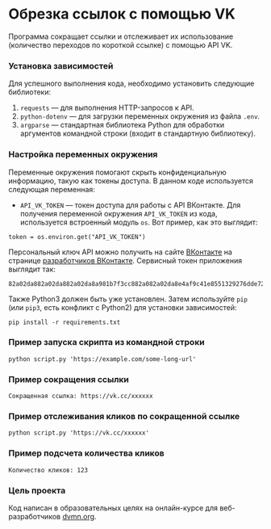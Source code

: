 # Обрезка ссылок с помощью VK
Программа сокращает ссылки и отслеживает их использование (количество переходов по короткой ссылке) с помощью API VK.

### Установка зависимостей
Для успешного выполнения кода, необходимо установить следующие библиотеки:
1. `requests` — для выполнения HTTP-запросов к API.
2. `python-dotenv` — для загрузки переменных окружения из файла `.env`.
3. `argparse` — стандартная библиотека Python для обработки аргументов командной строки (входит в стандартную библиотеку).

### Настройка переменных окружения
Переменные окружения помогают скрыть конфиденциальную информацию, такую как токены доступа. В данном коде используется следующая переменная:
- `API_VK_TOKEN` — токен доступа для работы с API ВКонтакте.
Для получения переменной окружения `API_VK_TOKEN` из кода, используется встроенный модуль `os`. Вот пример, как это выглядит:
```
token = os.environ.get("API_VK_TOKEN")
```
Персональный ключ API можно получить на сайте [ВКонтакте](https://vk.com/) на странице [разработчиков ВКонтакте](https://vk.com/dev).
Сервисный токен приложения выглядит так:
```
82a02da882a02da882a02da8a981b7f3cc882a082a02da8e4af9c41e8551329276dde72.
```
Также Python3 должен быть уже установлен. Затем используйте `pip` (или `pip3`, есть конфликт с Python2) для установки зависимостей:
```
pip install -r requirements.txt
```
### Пример запуска скрипта из командной строки
```
python script.py 'https://example.com/some-long-url'
```
### Пример сокращения ссылки
```
Сокращенная ссылка: https://vk.cc/xxxxxx
```
### Пример отслеживания кликов по сокращенной ссылке
```
python script.py 'https://vk.cc/xxxxxx'
```
### Пример подсчета количества кликов
```
Количество кликов: 123
```
### Цель проекта
Код написан в образовательных целях на онлайн-курсе для веб-разработчиков [dvmn.org](https://dvmn.org/).
